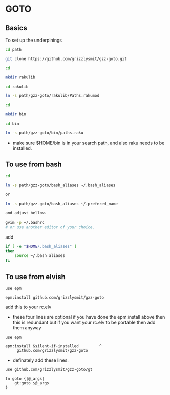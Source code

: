 GOTO
====

## Basics 

To set up the underpinings 

```sh
cd path

git clone https://github.com/grizzlysmit/gzz-goto.git

cd

mkdir rakulib

cd rakulib

ln -s path/gzz-goto/rakulib/Paths.rakumod

cd

mkdir bin

cd bin

ln -s path/gzz-goto/bin/paths.raku
```

 - make sure $HOME/bin is in your search path, and also raku needs to be installed.

## To use  from bash

```sh
cd

ln -s path/gzz-goto/bash_aliases ~/.bash_aliases

or

ln -s path/gzz-goto/bash_aliases ~/.prefered_name 

and adjust bellow.

gvim -p ~/.bashrc
# or use another editor of your choice.
```

add 

```sh
if [ -e "$HOME/.bash_aliases" ]
then
    source ~/.bash_aliases
fi
```

## To use from elvish

```elvish
use epm

epm:install github.com/grizzlysmit/gzz-goto
```

add this to your rc.elv

 - these four lines are optional if you have done the epm:install above then  this is redundant but if you want your rc.elv to be portable then add them anyway

```elvish
use epm

epm:install &silent-if-installed         ^
     github.com/grizzlysmit/gzz-goto
```

 - definately add these lines.

```elvish
use github.com/grizzlysmit/gzz-goto/gt

fn goto {|@_args|
    gt:goto $@_args
}
```
